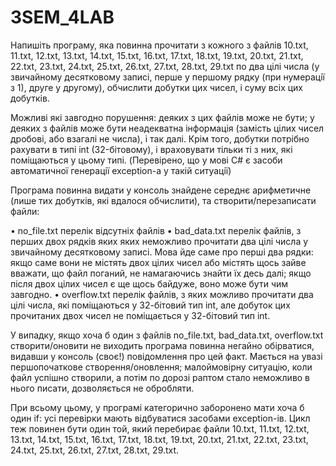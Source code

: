 # 3SEM_4LAB
Напишiть програму, яка повинна прочитати з кожного з файлiв 10.txt, 11.txt, 12.txt, 13.txt, 14.txt, 15.txt, 16.txt, 17.txt, 18.txt, 19.txt, 20.txt, 21.txt, 22.txt, 23.txt, 24.txt, 25.txt, 26.txt, 27.txt, 28.txt, 29.txt по два цiлi числа (у звичайному десятковому записi, перше у першому рядку (при нумерацiї з 1), друге у другому), обчислити добутки цих чисел, i суму всiх цих добуткiв.

Можливi якi завгодно порушення: деяких з цих файлiв може не бути; у деяких з файлiв може бути неадекватна iнформацiя (замiсть цiлих чисел дробовi, або взагалi не числа), i так далi. Крiм того, добутки потрiбно рахувати в типi int (32-бiтовому), i враховувати тiльки тi з них, якi помiщаються у цьому типi. (Перевiрено, що у мовi C# є засоби автоматичної генерацiї exception-а у такiй ситуацiї)

Програма повинна видати у консоль знайдене середнє арифметичне (лише тих добуткiв, якi вдалося обчислити), та створити/перезаписати файли:

• no_file.txt перелiк вiдсутнiх файлiв
• bad_data.txt перелiк файлiв, з перших двох рядкiв яких яких неможливо прочитати два цiлi числа у звичайному десятковому записi. Мова йде саме про першi два рядки: якщо саме вони не мiстять двох цiлих чисел або мiстять щось зайве вважати, що файл поганий, не намагаючись знайти їх десь далi; якщо пiсля двох цiлих чисел є ще щось байдуже, воно може бути чим завгодно.
• overflow.txt перелiк файлiв, з яких можливо прочитати два цiлi числа, якi помiщаються у 32-бiтовий тип int, але добуток цих прочитаних двох чисел не помiщається у 32-бiтовий тип int.

У випадку, якщо хоча б один з файлiв no_file.txt, bad_data.txt, overflow.txt створити/оновити не виходить програма повинна негайно обiрватися, видавши у консоль (своє!) повiдомлення про цей факт. Мається на увазi першопочаткове створення/оновлення; малоймовiрну ситуацiю, коли файл успiшно створили, а потiм по дорозi раптом стало неможливо в нього писати, дозволяється не обробляти.

При всьому цьому, у програмi категорично заборонено мати хоча б один if: усi перевiрки мають вiдбуватися засобами exception-iв. Цикл теж повинен бути один той, який перебирає файли 10.txt, 11.txt, 12.txt, 13.txt, 14.txt, 15.txt, 16.txt, 17.txt, 18.txt, 19.txt, 20.txt, 21.txt, 22.txt, 23.txt, 24.txt, 25.txt, 26.txt, 27.txt, 28.txt, 29.txt.
